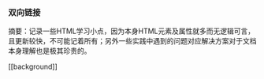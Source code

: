 ### 双向链接
摘要：记录一些HTML学习小点，因为本身HTML元素及属性就多而无逻辑可言，且更新较快，不可能记着所有；另外一些实践中遇到的问题对应解决方案对于文档本身理解也是极其珍贵的。

[[background]]